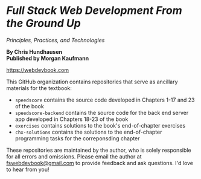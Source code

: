 # <i>Full Stack Web Development From the Ground Up</i>
_Principles, Practices, and Technologies_

<b>By Chris Hundhausen<br>
Published by Morgan Kaufmann</b>

https://webdevbook.com

This GitHub organization contains repositories that serve as ancillary materials for the textbook:
  - `speedscore` contains the source code developed in Chapters 1-17 and 23 of the book
  - `speedscore-backend` contains the source code for the back end server app developed in Chapters 18-23 of the book
  - `exercises` contains solutions to the book's end-of-chapter exercises
  - `chx-solutions` contains the solutions to the end-of-chapter programming tasks for the correponsding chapter

These repositories are maintained by the author, who is solely responsible for all errors and omissions. Please email the author at [fswebdevbook@gmail.com](mailto:fswebdevbook@gmail.com) to provide feedback and ask questions. I'd love to hear from you!
